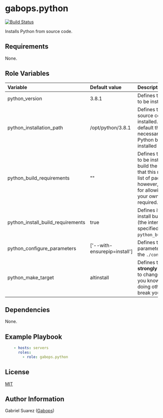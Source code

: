 gabops.python
=========
[![Build Status](https://travis-ci.org/gabops/ansible-role-python.svg?branch=master)](https://travis-ci.org/gabops/ansible-role-python)

Installs Python from source code.

Requirements
------------

None.

Role Variables
--------------

| Variable | Default value | Description |
| :--- | :--- | :--- |
| python_version | 3.8.1 | Defines the Python version to be installed. |
| python_installation_path | /opt/python/3.8.1 | Defines the path where the source code will be installed. Note that by default this does not necessarly means that the Python binaries will be installed here as well. |
| python_build_requirements | "" | Defines the list of packages to be installed in order to build the source code. Note that this role handles its own list of packages already, however, this options exists for allowing you to define your own list of packages if required. |
| python_install_build_requirements | true | Defines if the role should install building requirements (the internal or the ones specified by you in `python_build_requirements`). |
| python_configure_parameters | ['--with-ensurepip=install'] | Defines the list of parameters to be passed to the `./configure` script. |
| python_make_target | altinstall | Defines the make target. I **strongly** recomend to avoid to change this value unless you know what you are doing otherwise you can break your system. |

Dependencies
------------

None.

Example Playbook
----------------

```yaml
    - hosts: servers
      roles:
        - role: gabops.python
```

License
-------

[MIT]((./LICENSE))

Author Information
------------------

Gabriel Suarez ([Gabops](https://github.com/gabops))

